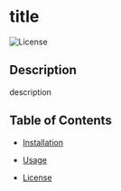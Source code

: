# title
  ![License](https://img.shields.io/badge/license-BSD_3-green.svg)

  ## Description

description

## Table of Contents 

* [Installation](#installation)

* [Usage](#usage)

* [License](#license)


